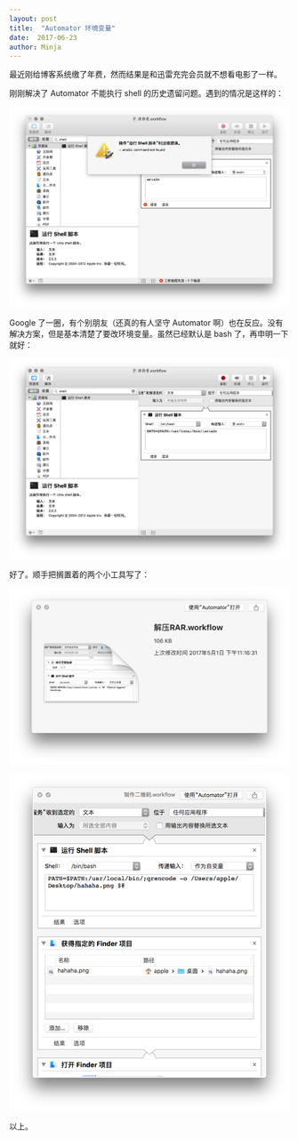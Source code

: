 ```yaml
---
layout: post
title:  "Automator 环境变量"
date:  2017-06-23
author: Minja
---
```


最近刚给博客系统缴了年费，然而结果是和迅雷充完会员就不想看电影了一样。

刚刚解决了 Automator 不能执行 shell 的历史遗留问题。遇到的情况是这样的：

![title](590753df69cf1.png)

Google 了一圈，有个别朋友（还真的有人坚守 Automator 啊）也在反应。没有解决方案，但是基本清楚了要改环境变量。虽然已经默认是 bash 了，再申明一下就好：

![title](59075479ad8fb.png)

好了。顺手把搁置着的两个小工具写了：

![title](590753c2408e6.png)

![title](590754c4c66bd.png)

以上。
